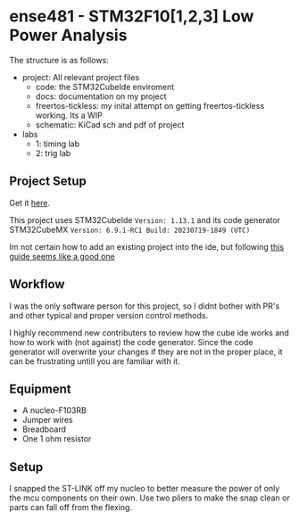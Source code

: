 # ense481 - STM32F10[1,2,3] Low Power Analysis

The structure is as follows:
- project: All relevant project files
  - code: the STM32CubeIde enviroment
  - docs: documentation on my project
  - freertos-tickless: my inital attempt on getting freertos-tickless working. Its a WIP
  - schematic: KiCad sch and pdf of project
- labs
  - 1: timing lab
  - 2: trig lab

## Project Setup
Get it [here](https://www.st.com/en/development-tools/stm32cubeide.html#get-software).

This project uses STM32CubeIde `Version: 1.13.1` and its code generator STM32CubeMX `Version: 6.9.1-RC1 Build: 20230719-1849 (UTC)`

Im not certain how to add an existing project into the ide, but following [this guide seems like a good one](https://community.st.com/t5/stm32cubemx-mcus/how-to-import-a-project-into-stmcubeide-which-is-generated-by/td-p/311448)

## Workflow

I was the only software person for this project, so I didnt bother with PR's and other typical and proper version control methods.

I highly recommend new contributers to review how the cube ide works and how to work with (not against) the code generator. Since the code generator will overwrite your changes if they are not in the proper place, it can be frustrating untill you are familiar with it. 

## Equipment

- A nucleo-F103RB
- Jumper wires
- Breadboard
- One 1 ohm resistor

## Setup

I snapped the ST-LINK off my nucleo to better measure the power of only the mcu components on their own. Use two pliers to make the snap clean or parts can fall off from the flexing.
